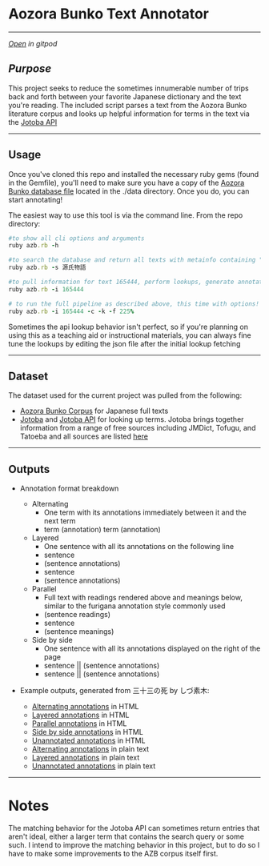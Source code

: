 # Aozora Bunko Text Annotator

---

[*Open*](https://gitpod.io/#https://github.com/ryancahildebrandt/aozora_annotator) *in gitpod*

## *Purpose*

This project seeks to reduce the sometimes innumerable number of trips back and forth between your favorite Japanese dictionary and the text you're reading. The included script parses a text from the Aozora Bunko literature corpus and looks up helpful information for terms in the text via the [Jotoba API](https://jotoba.de/docs.html#overview)

---

## Usage

Once you've cloned this repo and installed the necessary ruby gems (found in the Gemfile), you'll need to make sure you have a copy of the [Aozora Bunko database file](https://www.kaggle.com/datasets/ryancahildebrandt/azbcorpus) located in the ./data directory. Once you do, you can start annotating!

The easiest way to use this tool is via the command line. From the repo directory:

```ruby
#to show all cli options and arguments
ruby azb.rb -h

#to search the database and return all texts with metainfo containing "源氏物語"
ruby azb.rb -s 源氏物語

#to pull information for text 165444, perform lookups, generate annotations, and render html and plaintext documents to the outputs directory
ruby azb.rb -i 165444 

# to run the full pipeline as described above, this time with options!
ruby azb.rb -i 165444 -c -k -f 225%
```

Sometimes the api lookup behavior isn't perfect, so if you're planning on using this as a teaching aid or instructional materials, you can always fine tune the lookups by editing the json file after the initial lookup fetching

---

## Dataset

The dataset used for the current project was pulled from the following:

- [Aozora Bunko Corpus](https://www.kaggle.com/datasets/ryancahildebrandt/azbcorpus) for Japanese full texts
- [Jotoba](https://github.com/WeDontPanic/Jotoba) and [Jotoba API](https://jotoba.de/docs.html#overview) for looking up terms. Jotoba brings together information from a range of free sources including JMDict, Tofugu, and Tatoeba and all sources are listed [here](https://jotoba.de/about)

---

## Outputs

- Annotation format breakdown
  - Alternating
    - One term with its annotations immediately between it and the next term
    - term (annotation) term (annotation)
  - Layered
    - One sentence with all its annotations on the following line
    - sentence
    - (sentence annotations)
    - sentence
    - (sentence annotations)
  - Parallel
    - Full text with readings rendered above and meanings below, similar to the furigana annotation style commonly used
    - (sentence readings)
    - sentence
    - (sentence meanings)
  - Side by side
    - One sentence with all its annotations displayed on the right of the page
    - sentence || (sentence annotations)
    - sentence || (sentence annotations)

- Example outputs, generated from 三十三の死 by しづ素木:
  - [Alternating annotations](./outputs/000002_三十三の死_alternating.html) in HTML
  - [Layered annotations](./outputs/000002_三十三の死_layered.html) in HTML
  - [Parallel annotations](./outputs/000002_三十三の死_parallel.html) in HTML
  - [Side by side annotations](./outputs/000002_三十三の死_sidebyside.html) in HTML
  - [Unannotated annotations](./outputs/000002_三十三の死_unannotated.html) in HTML
  - [Alternating annotations](./outputs/000002_三十三の死_alternating.txt) in plain text
  - [Layered annotations](./outputs/000002_三十三の死_layered.txt) in plain text
  - [Unannotated annotations](./outputs/000002_三十三の死_unannotated.txt) in plain text

---

# Notes

The matching behavior for the Jotoba API can sometimes return entries that aren't ideal, either a larger term that contains the search query or some such. I intend to improve the matching behavior in this project, but to do so I have to make some improvements to the AZB corpus itself first.
